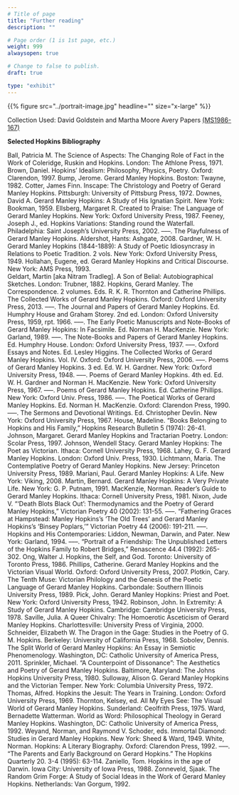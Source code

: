 ```yaml
---
# Title of page
title: "Further reading"
description: ""

# Page order (1 is 1st page, etc.)
weight: 999
alwaysopen: true

# Change to false to publish.
draft: true

type: "exhibit"
---
```


{{% figure src="../portrait-image.jpg" headline="" size="x-large" %}}

Collection Used: David Goldstein and Martha Moore Avery Papers [(MS1986-167)](https://link-to-collection.edu)  

__Selected Hopkins Bibliography__



Ball, Patricia M. The Science of Aspects: The Changing Role of Fact in the Work of Coleridge, Ruskin and Hopkins. London: The Athlone Press, 1971.
Brown, Daniel.  Hopkins’ Idealism: Philosophy, Physics, Poetry.  Oxford: Clarendon, 1997.
Bump, Jerome. Gerard Manley Hopkins. Boston: Twayne, 1982.
Cotter, James Finn. Inscape: The Christology and Poetry of Gerard Manley Hopkins. Pittsburgh: University of Pittsburg Press, 1972.
Downes, David A. Gerard Manley Hopkins: A Study of His Ignatian Spirit. New York: Bookman, 1959.
Ellsberg, Margaret R. Created to Praise: The Language of Gerard Manley Hopkins. New York: Oxford University Press, 1987.
Feeney, Joseph J., ed. Hopkins Variations: Standing round the Waterfall. Philadelphia: Saint Joseph’s University Press, 2002.
–––. The Playfulness of Gerard Manley Hopkins. Aldershot, Hants: Ashgate, 2008.
Gardner, W. H. Gerard Manley Hopkins (1844-1889): A Study of Poetic Idiosyncrasy in Relations to Poetic Tradition. 2 vols. New York: Oxford University Press, 1949.
Hollahan, Eugene, ed. Gerard Manley Hopkins and Critical Discourse. New York: AMS Press, 1993.  
Geldart, Martin [aka Nitram Tradleg]. A Son of Belial: Autobiographical Sketches. London: Trubner, 1882.
Hopkins, Gerard Manley. The Correspondence. 2 volumes. Eds. R. K. R. Thornton and Catherine Phillips. The Collected Works of Gerard Manley Hopkins. Oxford: Oxford University Press, 2013.
–––. The Journal and Papers of Gerard Manley Hopkins. Ed. Humphry House and Graham Storey. 2nd ed. London: Oxford University Press, 1959, rpt. 1966.
–––. The Early Poetic Manuscripts and Note-Books of Gerard Manley Hopkins: In Facsimile. Ed. Norman H. MacKenzie. New York: Garland, 1989.
–––. The Note-Books and Papers of Gerard Manley Hopkins. Ed. Humphry House. London: Oxford University Press, 1937.
–––. Oxford Essays and Notes. Ed. Lesley Higgins. The Collected Works of Gerard Manley Hopkins. Vol. IV. Oxford: Oxford University Press, 2006.
–––. Poems of Gerard Manley Hopkins. 3 ed. Ed. W. H. Gardner. New York: Oxford University Press, 1948.
–––. Poems of Gerard Manley Hopkins. 4th ed. Ed. W. H. Gardner and Norman H. MacKenzie. New York: Oxford University Press, 1967.
–––. Poems of Gerard Manley Hopkins. Ed. Catherine Phillips. New York: Oxford Univ. Press, 1986.
–––. The Poetical Works of Gerard Manley Hopkins. Ed. Norman H. MacKenzie. Oxford:  	Clarendon Press, 1990.
–––. The Sermons and Devotional Writings. Ed. Christopher Devlin. New York: Oxford University Press, 1967.
House, Madeline. “Books Belonging to Hopkins and His Family,” Hopkins Research Bulletin 5 (1974): 26-41.
Johnson, Margaret. Gerard Manley Hopkins and Tractarian Poetry. London: Scolar Press, 1997.
Johnson, Wendell Stacy. Gerard Manley Hopkins: The Poet as Victorian. Ithaca: Cornell University Press, 1968.
Lahey, G. F. Gerard Manley Hopkins. London: Oxford Univ. Press, 1930.
Lichtmann, Maria. The Contemplative Poetry of Gerard Manley Hopkins. New Jersey: Princeton University Press, 1989.
Mariani, Paul. Gerard Manley Hopkins: A Life. New York: Viking, 2008.
Martin, Bernard. Gerard Manley Hopkins: A Very Private Life. New York: G. P. Putnam, 1991.
MacKenzie, Norman. Reader’s Guide to Gerard Manley Hopkins. Ithaca: Cornell University Press, 1981.
Nixon, Jude V. “‘Death Blots Black Out’: Thermodynamics and the Poetry of Gerard Manley Hopkins,” Victorian Poetry 40 (2002): 131-55.
–––. “Fathering Graces at Hampstead: Manley Hopkins’s ‘The Old Trees’ and Gerard Manley Hopkins’s ‘Binsey Poplars,’” Victorian Poetry 44 (2006): 191-211.
–––. Hopkins and His Contemporaries: Liddon, Newman, Darwin, and Pater. New York: Garland, 1994.
–––. “Portrait of a Friendship: The Unpublished Letters of the Hopkins Family to Robert Bridges,” Renascence 44.4 (1992): 265-302.
Ong, Walter J. Hopkins, the Self, and God. Toronto: University of Toronto Press, 1986.
Phillips, Catherine. Gerard Manley Hopkins and the Victorian Visual World. Oxford: Oxford University Press, 2007.
Plotkin, Cary.  The Tenth Muse: Victorian Philology and the Genesis of the Poetic Language of Gerard Manley Hopkins. Carbondale: Southern Illinois University Press, 1989.
Pick, John. Gerard Manley Hopkins: Priest and Poet. New York: Oxford University Press, 1942.
Robinson, John. In Extremity: A Study of Gerard Manley Hopkins. Cambridge: Cambridge University Press, 1978.
Saville, Julia. A Queer Chivalry: The Homoerotic Asceticism of Gerard Manley Hopkins. Charlottesville: University Press of Virginia, 2000.
Schneider, Elizabeth W. The Dragon in the Gage: Studies in the Poetry of G. M. Hopkins. Berkeley: University of California Press, 1968.
Sobolev, Dennis. The Split World of Gerard Manley Hopkins: An Essay in Semiotic Phenomenology. Washington, DC: Catholic University of America Press, 2011.
Sprinkler, Michael. “A Counterpoint of Dissonance”: The Aesthetics and Poetry of Gerard Manley Hopkins. Baltimore, Maryland: The Johns Hopkins University Press, 1980.
Sulloway, Alison G. Gerard Manley Hopkins and the Victorian Temper. New York: Columbia University Press, 1972.
Thomas, Alfred. Hopkins the Jesuit: The Years in Training. London: Oxford University Press, 1969.
Thornton, Kelsey, ed.  All My Eyes See: The Visual World of Gerard Manley Hopkins. Sunderland: Ceolfrith Press, 1975.
Ward, Bernadette Watterman. World as Word: Philosophical Theology in Gerard Manley Hopkins. Washington, DC: Catholic University of America Press, 1992.
Weyand, Norman, and Raymond V. Schoder, eds. Immortal Diamond: Studies in Gerard Manley Hopkins. New York: Sheed & Ward, 1949.
White, Norman. Hopkins: A Literary Biography. Oxford: Clarendon Press, 1992.
–––. “The Parents and Early Background on Gerard Hopkins.” The Hopkins Quarterly 20. 3-4 (1995): 63-114.
Zaniello, Tom.  Hopkins in the age of Darwin.  Iowa City: University of Iowa Press, 1988.
Zonneveld, Sjaak. The Random Grim Forge: A Study of Social Ideas in the Work of Gerard Manley Hopkins. Netherlands: Van Gorgum, 1992.
